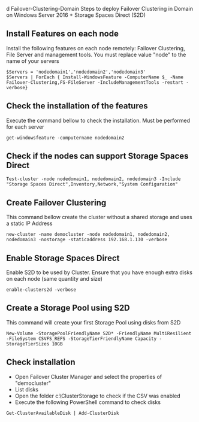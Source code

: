 d Failover-Clustering-Domain
Steps to deploy Failover Clustering in Domain on Windows Server 2016 + Storage Spaces Direct (S2D)


## Install Features on each node ##
Install the following features on each node remotely: Failover Clustering, File Server and management tools. You must replace value "node" to the name of your servers

```
$Servers = 'nodedomain1','nodedomain2','nodedomain3' 
$Servers | ForEach { Install-WindowsFeature -ComputerName $_ -Name Failover-Clustering,FS-FileServer -IncludeManagementTools -restart -verbose}
```

## Check the installation of the features
Execute the command bellow to check the installation. Must be performed for each server

```
get-windowsfeature -computername nodedomain2
```

## Check if the nodes can support Storage Spaces Direct

```
Test-cluster -node nodedomain1, nodedomain2, nodedomain3 -Include "Storage Spaces Direct",Inventory,Network,"System Configuration"
```

## Create Failover Clustering
This command bellow create the cluster without a shared storage and uses a static IP Address

```
new-cluster -name democluster -node nodedomain1, nodedomain2, nodedomain3 -nostorage -staticaddress 192.168.1.130 -verbose
```

## Enable Storage Spaces Direct ##
Enable S2D to be used by Cluster. Ensure that you have enough extra disks on each node (same quantity and size)

```
enable-clusters2d -verbose
```

## Create a Storage Pool using S2D ##
This command will create your first Storage Pool using disks from S2D

```
New-Volume -StoragePoolFriendlyName S2D* -FriendlyName MultiResilient -FileSystem CSVFS_REFS -StorageTierFriendlyName Capacity -StorageTierSizes 10GB
```

## Check installation ##
- Open Failover Cluster Manager and select the properties of "democluster"
- List disks
- Open the folder c:\ClusterStorage to check if the CSV was enabled
- Execute the following PowerShell command to check disks
```
Get-ClusterAvailableDisk | Add-ClusterDisk
```

